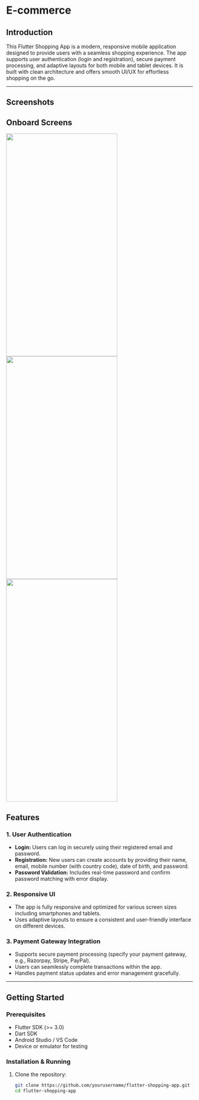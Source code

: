 # E-commerce

## Introduction
This Flutter Shopping App is a modern, responsive mobile application designed to provide users with a seamless shopping experience. The app supports user authentication (login and registration), secure payment processing, and adaptive layouts for both mobile and tablet devices. It is built with clean architecture and offers smooth UI/UX for effortless shopping on the go.

---
## Screenshots
   ## Onboard Screens   
<img src="https://github.com/user-attachments/assets/63771831-ddc6-4791-a205-25953e7b4498" width="300" height="600" />   <img src="https://github.com/user-attachments/assets/2e68d7a7-4785-4eb1-8e8f-42bb74717188" width="300" height="600" />  <img src="https://github.com/user-attachments/assets/053788a4-0eef-4a97-a0a8-a68f02bf3c05" width="300" height="600" />    
## Features

### 1. User Authentication
- **Login:** Users can log in securely using their registered email and password.
- **Registration:** New users can create accounts by providing their name, email, mobile number (with country code), date of birth, and password.
- **Password Validation:** Includes real-time password and confirm password matching with error display.

### 2. Responsive UI
- The app is fully responsive and optimized for various screen sizes including smartphones and tablets.
- Uses adaptive layouts to ensure a consistent and user-friendly interface on different devices.

### 3. Payment Gateway Integration
- Supports secure payment processing (specify your payment gateway, e.g., Razorpay, Stripe, PayPal).
- Users can seamlessly complete transactions within the app.
- Handles payment status updates and error management gracefully.

---

## Getting Started

### Prerequisites
- Flutter SDK (>= 3.0)
- Dart SDK
- Android Studio / VS Code
- Device or emulator for testing

### Installation & Running

1. Clone the repository:
   ```bash
   git clone https://github.com/yourusername/flutter-shopping-app.git
   cd flutter-shopping-app
